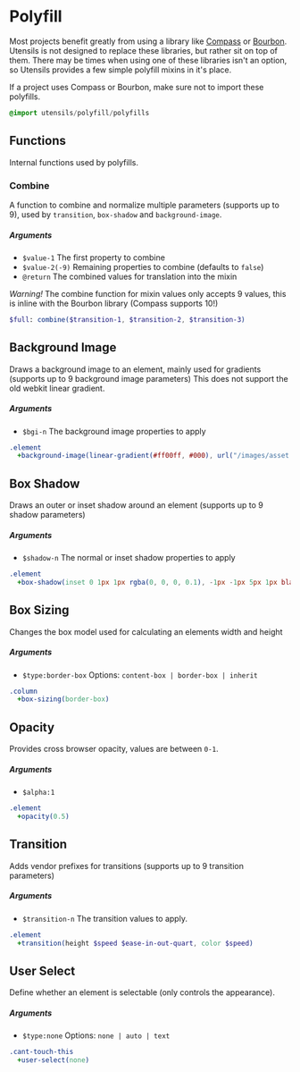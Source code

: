 # Polyfill
Most projects benefit greatly from using a library like
[Compass](http://compass-style.org/) or
[Bourbon](http://thoughtbot.com/bourbon/). Utensils is not designed to
replace these libraries, but rather sit on top of them. There may be
times when using one of these libraries isn't an option, so Utensils
provides a few simple polyfill mixins in it's place.

If a project uses Compass or Bourbon, make sure not to import these
polyfills.

```sass
@import utensils/polyfill/polyfills
```

## Functions
Internal functions used by polyfills.

### Combine
A function to combine and normalize multiple parameters (supports up to
9), used by `transition`, `box-shadow` and `background-image`.

##### Arguments
- `$value-1` The first property to combine
- `$value-2(-9)` Remaining properties to combine (defaults to `false`)
- `@return` The combined values for translation into the mixin

_Warning!_ The combine function for mixin values only accepts 9 values,
this is inline with the Bourbon library (Compass supports 10!)

```sass
$full: combine($transition-1, $transition-2, $transition-3)
```


## Background Image
Draws a background image to an element, mainly used for gradients
(supports up to 9 background image parameters) This does not support the
old webkit linear gradient.

##### Arguments
- `$bgi-n` The background image properties to apply

```sass
.element
  +background-image(linear-gradient(#ff00ff, #000), url("/images/asset.png"))
```


## Box Shadow
Draws an outer or inset shadow around an element (supports up to 9
shadow parameters)

##### Arguments
- `$shadow-n` The normal or inset shadow properties to apply

```sass
.element
  +box-shadow(inset 0 1px 1px rgba(0, 0, 0, 0.1), -1px -1px 5px 1px black)
```


## Box Sizing
Changes the box model used for calculating an elements width and height

##### Arguments
- `$type:border-box` Options: `content-box | border-box | inherit`

```sass
.column
  +box-sizing(border-box)
```


## Opacity
Provides cross browser opacity, values are between `0-1`.

##### Arguments
- `$alpha:1`

```sass
.element
  +opacity(0.5)
```


## Transition
Adds vendor prefixes for transitions (supports up to 9 transition
parameters)

##### Arguments
- `$transition-n` The transition values to apply.

```sass
.element
  +transition(height $speed $ease-in-out-quart, color $speed)
```


## User Select
Define whether an element is selectable (only controls the appearance).

##### Arguments
- `$type:none` Options: `none | auto | text`

```sass
.cant-touch-this
  +user-select(none)
```

